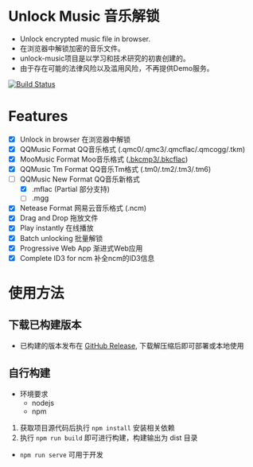 # Unlock Music 音乐解锁
- Unlock encrypted music file in browser. 
- 在浏览器中解锁加密的音乐文件。
- unlock-music项目是以学习和技术研究的初衷创建的。
- 由于存在可能的法律风险以及滥用风险，不再提供Demo服务。

[![Build Status](https://ci.ixarea.com/api/badges/ix64/unlock-music/status.svg)](https://ci.ixarea.com/ix64/unlock-music)

# Features
- [x] Unlock in browser 在浏览器中解锁
- [x] QQMusic Format QQ音乐格式 (.qmc0/.qmc3/.qmcflac/.qmcogg/.tkm)
- [x] MooMusic Format Moo音乐格式 ([.bkcmp3/.bkcflac](https://github.com/ix64/unlock-music/issues/11))
- [x] QQMusic Tm Format QQ音乐Tm格式 (.tm0/.tm2/.tm3/.tm6)
- [ ] QQMusic New Format QQ音乐新格式
    - [x] .mflac (Partial 部分支持)
    - [ ] .mgg
- [x] Netease Format 网易云音乐格式 (.ncm)
- [x] Drag and Drop 拖放文件
- [x] Play instantly 在线播放
- [x] Batch unlocking 批量解锁
- [x] Progressive Web App 渐进式Web应用
- [x] Complete ID3 for ncm 补全ncm的ID3信息

# 使用方法
## 下载已构建版本
- 已构建的版本发布在 [GitHub Release](https://github.com/ix64/unlock-music/releases/latest), 下载解压缩后即可部署或本地使用

## 自行构建
- 环境要求 
    - nodejs
    - npm
1. 获取项目源代码后执行 `npm install` 安装相关依赖
2. 执行 `npm run build` 即可进行构建，构建输出为 dist 目录
- `npm run serve` 可用于开发
